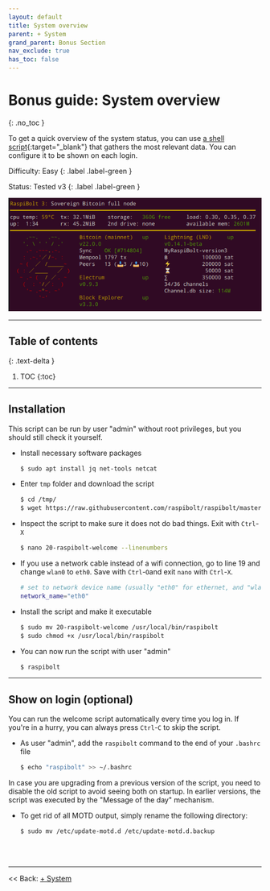 ```yaml
---
layout: default
title: System overview
parent: + System
grand_parent: Bonus Section
nav_exclude: true
has_toc: false
---
```

<!-- markdownlint-disable MD014 MD022 MD025 MD033 MD040 -->

# Bonus guide: System overview

{: .no_toc }

To get a quick overview of the system status, you can use [a shell script](https://github.com/raspibolt/raspibolt/blob/master/resources/20-raspibolt-welcome){:target="_blank"} that gathers the most relevant data.
You can configure it to be shown on each login.

Difficulty: Easy
{: .label .label-green }

Status: Tested v3
{: .label .label-green }

![MotD system overview](../../../images/system-overview.png)

---

## Table of contents
{: .text-delta }

1. TOC
{:toc}

---

## Installation

This script can be run by user "admin" without root privileges, but you should still check it yourself.

* Install necessary software packages

  ```sh
  $ sudo apt install jq net-tools netcat
  ```

* Enter `tmp` folder and download the script

  ```sh
  $ cd /tmp/
  $ wget https://raw.githubusercontent.com/raspibolt/raspibolt/master/resources/20-raspibolt-welcome
  ```

* Inspect the script to make sure it does not do bad things.
  Exit with `Ctrl`-`X`

  ```sh
  $ nano 20-raspibolt-welcome --linenumbers
  ```

* If you use a network cable instead of a wifi connection, go to line 19 and change `wlan0` to `eth0`.
  Save with `Ctrl`-`O`and exit `nano` with `Ctrl`-`X`.

  ```sh
  # set to network device name (usually "eth0" for ethernet, and "wlan0" for wifi)
  network_name="eth0"
  ```

* Install the script and make it executable

  ```sh
  $ sudo mv 20-raspibolt-welcome /usr/local/bin/raspibolt
  $ sudo chmod +x /usr/local/bin/raspibolt
  ```

* You can now run the script with user "admin"

  ```sh
  $ raspibolt
  ```

---

## Show on login (optional)

You can run the welcome script automatically every time you log in.
If you're in a hurry, you can always press `Ctrl`-`C` to skip the script.

* As user "admin", add the `raspibolt` command to the end of your `.bashrc` file

  ```sh
  $ echo "raspibolt" >> ~/.bashrc
  ```

In case you are upgrading from a previous version of the script, you need to disable the old script to avoid seeing both on startup.
In earlier versions, the script was executed by the "Message of the day" mechanism.

* To get rid of all MOTD output, simply rename the following directory:

  ```sh
  $ sudo mv /etc/update-motd.d /etc/update-motd.d.backup
  ```

<br /><br />

---

<< Back: [+ System](index.md)
